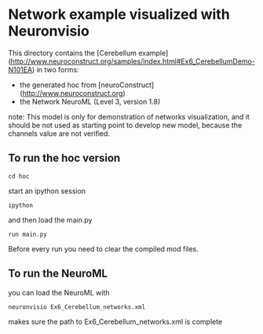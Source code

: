 Network example visualized with Neuronvisio
===========================================

This directory contains the [Cerebellum example] (http://www.neuroconstruct.org/samples/index.html#Ex6_CerebellumDemo-N101EA) in two forms:

- the generated hoc from [neuroConstruct] (http://www.neuroconstruct.org)
- the Network NeuroML (Level 3, version 1.8)

note: This model is only for demonstration of networks visualization, and 
it should be not used as starting point to develop new model, because the channels
value are not verified.

To run the hoc version
----------------------

    cd hoc
    
start an ipython session

    ipython 
    
and then load the main.py

    run main.py

Before every run you need to clear the compiled mod files.


To run the NeuroML
------------------

you can load the NeuroML with

    neuronvisio Ex6_Cerebellum_networks.xml

makes sure the path to Ex6_Cerebellum_networks.xml is complete

